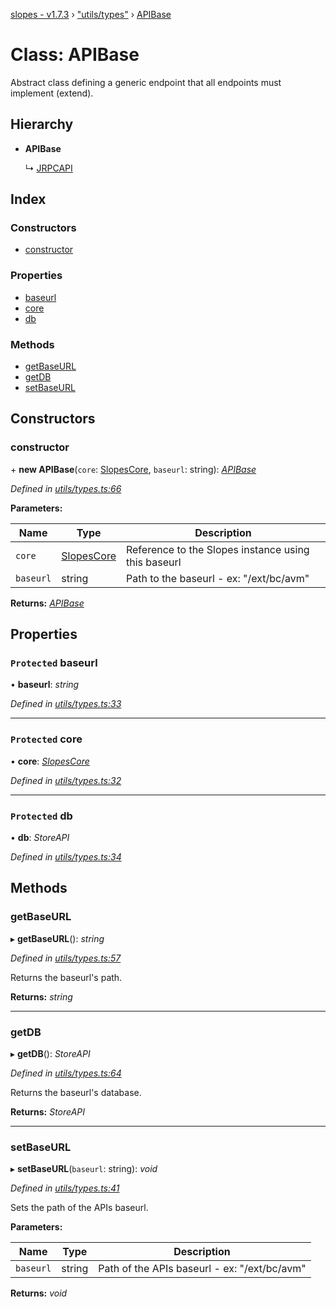 [slopes - v1.7.3](../README.md) › ["utils/types"](../modules/_utils_types_.md) › [APIBase](_utils_types_.apibase.md)

# Class: APIBase

Abstract class defining a generic endpoint that all endpoints must implement (extend).

## Hierarchy

* **APIBase**

  ↳ [JRPCAPI](_utils_types_.jrpcapi.md)

## Index

### Constructors

* [constructor](_utils_types_.apibase.md#constructor)

### Properties

* [baseurl](_utils_types_.apibase.md#protected-baseurl)
* [core](_utils_types_.apibase.md#protected-core)
* [db](_utils_types_.apibase.md#protected-db)

### Methods

* [getBaseURL](_utils_types_.apibase.md#getbaseurl)
* [getDB](_utils_types_.apibase.md#getdb)
* [setBaseURL](_utils_types_.apibase.md#setbaseurl)

## Constructors

###  constructor

\+ **new APIBase**(`core`: [SlopesCore](_slopes_.slopescore.md), `baseurl`: string): *[APIBase](_utils_types_.apibase.md)*

*Defined in [utils/types.ts:66](https://github.com/ava-labs/slopes/blob/51a37ef/src/utils/types.ts#L66)*

**Parameters:**

Name | Type | Description |
------ | ------ | ------ |
`core` | [SlopesCore](_slopes_.slopescore.md) | Reference to the Slopes instance using this baseurl |
`baseurl` | string | Path to the baseurl - ex: "/ext/bc/avm"  |

**Returns:** *[APIBase](_utils_types_.apibase.md)*

## Properties

### `Protected` baseurl

• **baseurl**: *string*

*Defined in [utils/types.ts:33](https://github.com/ava-labs/slopes/blob/51a37ef/src/utils/types.ts#L33)*

___

### `Protected` core

• **core**: *[SlopesCore](_slopes_.slopescore.md)*

*Defined in [utils/types.ts:32](https://github.com/ava-labs/slopes/blob/51a37ef/src/utils/types.ts#L32)*

___

### `Protected` db

• **db**: *StoreAPI*

*Defined in [utils/types.ts:34](https://github.com/ava-labs/slopes/blob/51a37ef/src/utils/types.ts#L34)*

## Methods

###  getBaseURL

▸ **getBaseURL**(): *string*

*Defined in [utils/types.ts:57](https://github.com/ava-labs/slopes/blob/51a37ef/src/utils/types.ts#L57)*

Returns the baseurl's path.

**Returns:** *string*

___

###  getDB

▸ **getDB**(): *StoreAPI*

*Defined in [utils/types.ts:64](https://github.com/ava-labs/slopes/blob/51a37ef/src/utils/types.ts#L64)*

Returns the baseurl's database.

**Returns:** *StoreAPI*

___

###  setBaseURL

▸ **setBaseURL**(`baseurl`: string): *void*

*Defined in [utils/types.ts:41](https://github.com/ava-labs/slopes/blob/51a37ef/src/utils/types.ts#L41)*

Sets the path of the APIs baseurl.

**Parameters:**

Name | Type | Description |
------ | ------ | ------ |
`baseurl` | string | Path of the APIs baseurl - ex: "/ext/bc/avm"  |

**Returns:** *void*
